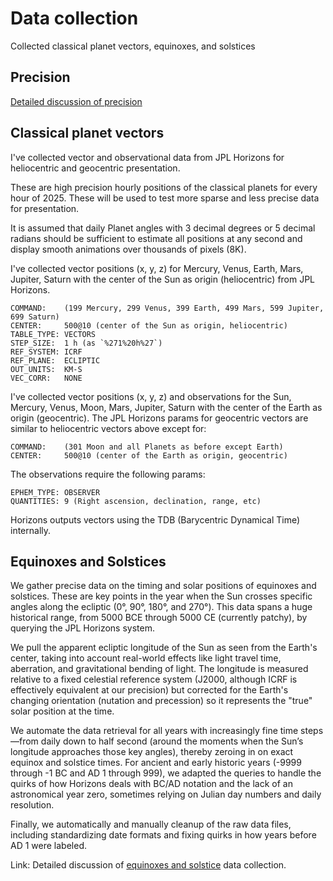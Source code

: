 # Data collection

Collected classical planet vectors, equinoxes, and solstices

## Precision

[Detailed discussion of precision](README_PRECISION.md)

## Classical planet vectors

I've collected vector and observational data from JPL Horizons for heliocentric and geocentric presentation.

These are high precision hourly positions of the classical planets for every hour of 2025.
These will be used to test more sparse and less precise data for presentation.

It is assumed that daily Planet angles with 3 decimal degrees or 5 decimal radians should be sufficient to estimate all positions at any second and display smooth animations over thousands of pixels (8K).

I've collected vector positions (x, y, z) for Mercury, Venus, Earth, Mars, Jupiter, Saturn with the center of the Sun as origin (heliocentric) from JPL Horizons.

    COMMAND:    (199 Mercury, 299 Venus, 399 Earth, 499 Mars, 599 Jupiter, 699 Saturn)
    CENTER:     500@10 (center of the Sun as origin, heliocentric)
    TABLE_TYPE: VECTORS
    STEP_SIZE:  1 h (as `%271%20h%27`)
    REF_SYSTEM: ICRF
    REF_PLANE:  ECLIPTIC
    OUT_UNITS:  KM-S
    VEC_CORR:   NONE

I've collected vector positions (x, y, z) and observations for the Sun, Mercury, Venus, Moon, Mars, Jupiter, Saturn with the center of the Earth as origin (geocentric).
The JPL Horizons params for geocentric vectors are similar to heliocentric vectors above except for:

    COMMAND:    (301 Moon and all Planets as before except Earth)
    CENTER:     500@10 (center of the Earth as origin, geocentric)

The observations require the following params:

    EPHEM_TYPE: OBSERVER
    QUANTITIES: 9 (Right ascension, declination, range, etc)

Horizons outputs vectors using the TDB (Barycentric Dynamical Time) internally.

## Equinoxes and Solstices

We gather precise data on the timing and solar positions of equinoxes and solstices.
These are key points in the year when the Sun crosses specific angles along the
ecliptic (0°, 90°, 180°, and 270°). This data spans a huge historical range, from
5000 BCE through 5000 CE (currently patchy), by querying the JPL Horizons system.

We pull the apparent ecliptic longitude of the Sun as seen from the Earth's center,
taking into account real-world effects like light travel time, aberration, and
gravitational bending of light. The longitude is measured relative to a fixed celestial
reference system (J2000, although ICRF is effectively equivalent at our precision) but
corrected for the Earth's changing orientation (nutation and precession) so it
represents the "true" solar position at the time.

We automate the data retrieval for all years with increasingly fine time steps—from
daily down to half second (around the moments when the Sun’s longitude approaches those
key angles), thereby zeroing in on exact equinox and solstice times.
For ancient and early historic years (-9999 through -1 BC and AD 1 through 999),
we adapted the queries to handle the quirks of how Horizons deals with BC/AD notation
and the lack of an astronomical year zero, sometimes relying on Julian day numbers
and daily resolution.

Finally, we automatically and manually cleanup of the raw data files, including
standardizing date formats and fixing quirks in how years before AD 1 were labeled.

Link: Detailed discussion of [equinoxes and solstice](README_EQUINOX.md) data collection.
